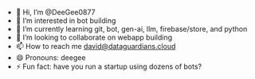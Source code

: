 - 👋 Hi, I’m @DeeGee0877
- 👀 I’m interested in bot building
- 🌱 I’m currently learning git, bot, gen-ai, llm, firebase/store, and python
- 💞️ I’m looking to collaborate on webapp building
- 📫 How to reach me david@dataguardians.cloud
- 😄 Pronouns: deegee
- ⚡ Fun fact: have you run a startup using dozens of bots?

<!---
DeeGee0877/DeeGee0877 is a ✨ special ✨ repository because its `README.md` (this file) appears on your GitHub profile.
You can click the Preview link to take a look at your changes.
--->

